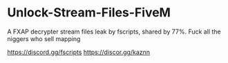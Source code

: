# Unlock-Stream-Files-FiveM
A FXAP decrypter stream files leak by fscripts, shared by 77%.
Fuck all the niggers who sell mapping

https://discord.gg/fscripts
https://discor.gg/kaznn 
